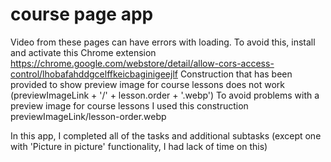 # course page app
Video from these pages can have errors with loading.
To avoid this, install and activate this Chrome extension https://chrome.google.com/webstore/detail/allow-cors-access-control/lhobafahddgcelffkeicbaginigeejlf
Construction that has been provided to show preview image for course lessons does not work (previewImageLink + '/' + lesson.order + '.webp')
To avoid problems with a preview image for course lessons I used this construction previewImageLink/lesson-order.webp

In this app, I completed all of the tasks and additional subtasks (except one with 'Picture in picture' functionality, I had lack of time on this)

